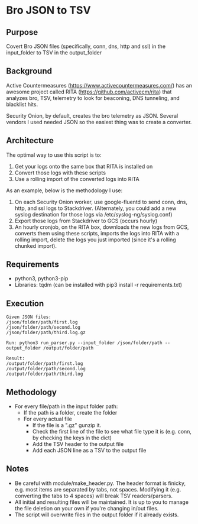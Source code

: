 # Bro JSON to TSV

## Purpose
Covert Bro JSON files (specifically, conn, dns, http and ssl) in the input_folder to TSV in the output_folder 

## Background
Active Countermeasures (https://www.activecountermeasures.com/) has an awesome project called RITA (https://github.com/activecm/rita) that analyzes bro, TSV, telemetry to look for beaconing, DNS tunneling, and blacklist hits.

Security Onion, by default, creates the bro telemetry as JSON.  Several vendors I used needed JSON so the easiest thing was to create a converter.

## Architecture

The optimal way to use this script is to:

1. Get your logs onto the same box that RITA is installed on
2. Convert those logs with these scripts
3. Use a rolling import of the converted logs into RITA

As an example, below is the methodology I use:

1. On each Security Onion worker, use google-fluentd to send conn, dns, http, and ssl logs to Stackdriver.  (Alternately, you could add a new syslog destination for those logs via /etc/syslog-ng/syslog.conf)
2. Export those logs from Stackdriver to GCS (occurs hourly)
3. An hourly cronjob, on the RITA box, downloads the new logs from GCS, converts them using these scripts, imports the logs into RITA with a rolling import, delete the logs you just imported (since it's a rolling chunked import).

## Requirements

* python3, python3-pip
* Libraries: tqdm  (can be installed with pip3 install -r requirements.txt)

## Execution

```
Given JSON files:
/json/folder/path/first.log
/json/folder/path/second.log
/json/folder/path/third.log.gz

Run: python3 run_parser.py --input_folder /json/folder/path --output_folder /output/folder/path

Result:
/output/folder/path/first.log
/output/folder/path/second.log
/output/folder/path/third.log
```

## Methodology

* For every file/path in the input folder path:
  * If the path is a folder, create the folder
  * For every actual file
    * If the file is a ".gz" gunzip it.
    * Check the first line of the file to see what file type it is (e.g. conn, by checking the keys in the dict)
    * Add the TSV header to the output file
    * Add each JSON line as a TSV to the output file

## Notes

* Be careful with module/make_header.py.  The header format is finicky, e.g. most items are separated by tabs, not spaces.  Modifying it (e.g. converting the tabs to 4 spaces) will break TSV readers/parsers.
* All initial and resulting files will be maintained.  It is up to you to manage the file deletion on  your own if you're  changing  in/out  files.
* The script  will overwrite files in the  output folder if it already exists.
